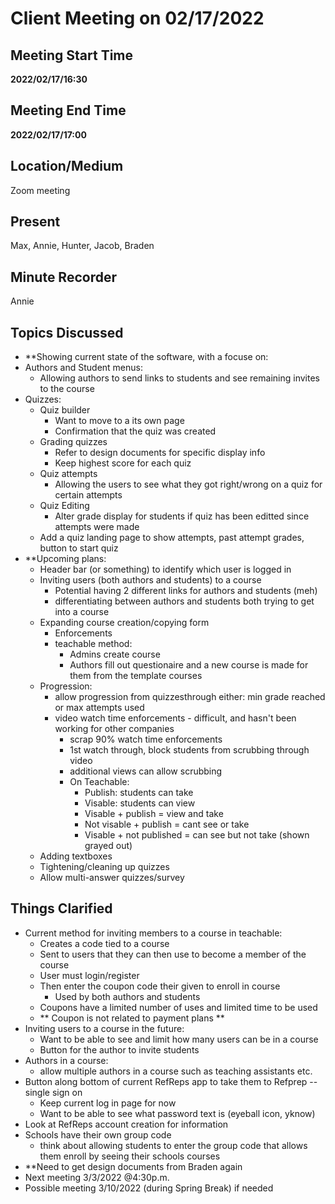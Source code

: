 # Client Meeting on 02/17/2022

## Meeting Start Time

**2022/02/17/16:30**

## Meeting End Time

**2022/02/17/17:00**

## Location/Medium

Zoom meeting

## Present
Max, Annie, Hunter, Jacob, Braden

## Minute Recorder

Annie

## Topics Discussed

- **Showing current state of the software, with a focuse on:
 - Authors and Student menus:
   - Allowing authors to send links to students and see remaining invites to the course
 - Quizzes:
    - Quiz builder 
      - Want to move to a its own page
      - Confirmation that the quiz was created
    - Grading quizzes
      - Refer to design documents for specific display info
      - Keep highest score for each quiz
    - Quiz attempts
      - Allowing the users to see what they got right/wrong on a quiz for certain attempts
    - Quiz Editing
      - Alter grade display for students if quiz has been editted since attempts were made
    - Add a quiz landing page to show attempts, past attempt grades, button to start quiz
- **Upcoming plans:
  - Header bar (or something) to identify which user is logged in
  - Inviting users (both authors and students) to a course 
    - Potential having 2 different links for authors and students (meh)
    - differentiating between authors and students both trying to get into a course
  - Expanding course creation/copying form
     - Enforcements
     - teachable method:
       - Admins create course
       - Authors fill out questionaire and a new course is made for them from the template courses 
  - Progression:
    - allow progression from quizzesthrough either: min grade reached or max attempts used
    - video watch time enforcements - difficult, and hasn't been working for other companies
      - scrap 90% watch time enforcements
      - 1st watch through, block students from scrubbing through video
      - additional views can allow scrubbing
      - On Teachable:
        - Publish: students can take
        - Visable: students can view
        - Visable + publish = view and take
        - Not visable + publish = cant see or take
        - Visable + not published = can see but not take (shown grayed out)
  - Adding textboxes
  - Tightening/cleaning up quizzes
  - Allow multi-answer quizzes/survey


## Things Clarified
- Current method for inviting members to a course in teachable:
    - Creates a code tied to a course
    - Sent to users that they can then use to become a member of the course
    - User must login/register
    - Then enter the coupon code their given to enroll in course
      - Used by both authors and students
    - Coupons have a limited number of uses and limited time to be used
    - ** Coupon is not related to payment plans **
- Inviting users to a course in the future:
  - Want to be able to see and limit how many users can be in a course
  - Button for the author to invite students
- Authors in a course:
  - allow multiple authors in a course such as teaching assistants etc.
- Button along bottom of current RefReps app to take them to Refprep -- single sign on
  - Keep current log in page for now
  - Want to be able to see what password text is (eyeball icon, yknow)
- Look at RefReps account creation for information 
- Schools have their own group code
  - think about allowing students to enter the group code that allows them enroll by seeing their schools courses
- **Need to get design documents from Braden again
- Next meeting 3/3/2022 @4:30p.m.
- Possible meeting 3/10/2022 (during Spring Break) if needed
